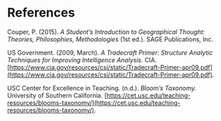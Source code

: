 # References

Couper, P. (2015). _A Student’s Introduction to Geographical Thought: Theories, Philosophies, Methodologies_ (1st ed.). SAGE Publications, Inc.

US Government. (2009, March). _A Tradecraft Primer: Structure Analytic Techniques for Improving Intelligence Analysis._ CIA. [https://www.cia.gov/resources/csi/static/Tradecraft-Primer-apr09.pdf](https://www.cia.gov/resources/csi/static/Tradecraft-Primer-apr09.pdf).

USC Center for Excellence in Teaching. (n.d.). _Bloom’s Taxonomy._ University of Southern California. [https://cet.usc.edu/teaching-resources/blooms-taxonomy/](https://cet.usc.edu/teaching-resources/blooms-taxonomy/).
